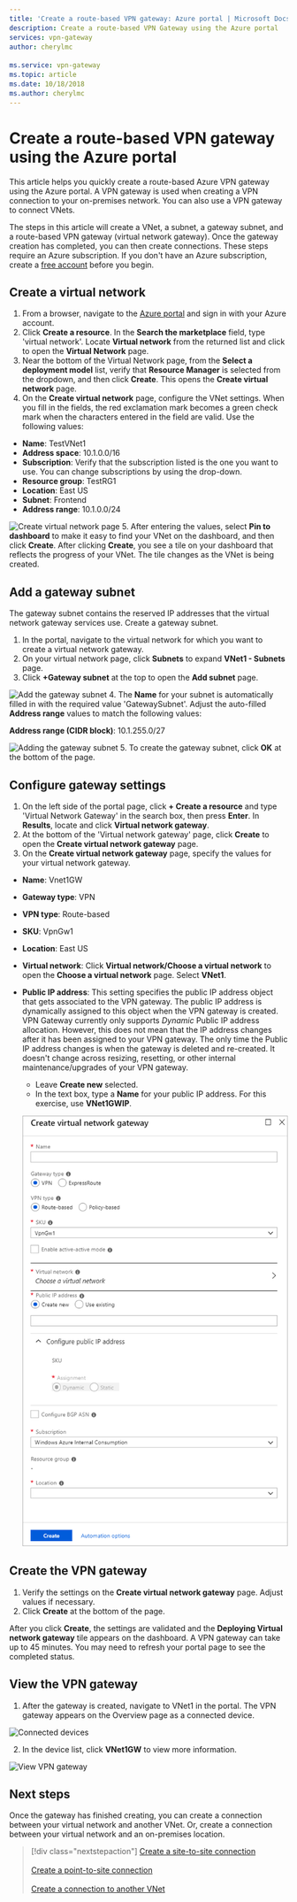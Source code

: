 ```yaml
---
title: 'Create a route-based VPN gateway: Azure portal | Microsoft Docs'
description: Create a route-based VPN Gateway using the Azure portal
services: vpn-gateway
author: cherylmc

ms.service: vpn-gateway
ms.topic: article
ms.date: 10/18/2018
ms.author: cherylmc
---
```


# Create a route-based VPN gateway using the Azure portal

This article helps you quickly create a route-based Azure VPN gateway using the Azure portal.  A VPN gateway is used when creating a VPN connection to your on-premises network. You can also use a VPN gateway to connect VNets. 

The steps in this article will create a VNet, a subnet, a gateway subnet, and a route-based VPN gateway (virtual network gateway). Once the gateway creation has completed, you can then create connections. These steps require an Azure subscription. If you don't have an Azure subscription, create a [free account](https://azure.microsoft.com/free/?WT.mc_id=A261C142F) before you begin.

## <a name="vnet"></a>Create a virtual network

1. From a browser, navigate to the [Azure portal](http://portal.azure.com) and sign in with your Azure account.
2. Click **Create a resource**. In the **Search the marketplace** field, type 'virtual network'. Locate **Virtual network** from the returned list and click to open the **Virtual Network** page.
3. Near the bottom of the Virtual Network page, from the **Select a deployment model** list, verify that **Resource Manager** is selected from the dropdown, and then click **Create**. This opens the **Create virtual network** page.
4. On the **Create virtual network** page, configure the VNet settings. When you fill in the fields, the red exclamation mark becomes a green check mark when the characters entered in the field are valid. Use the following values:

  - **Name**: TestVNet1
  - **Address space**: 10.1.0.0/16
  - **Subscription**: Verify that the subscription listed is the one you want to use. You can change subscriptions by using the drop-down.
  - **Resource group**: TestRG1
  - **Location**: East US
  - **Subnet**: Frontend
  - **Address range**: 10.1.0.0/24

  ![Create virtual network page](./media/create-routebased-vpn-gateway-portal/create-virtual-network.png "Create virtual network page")
5. After entering the values, select **Pin to dashboard** to make it easy to find your VNet on the dashboard, and then click **Create**. After clicking **Create**, you see a tile on your dashboard that reflects the progress of your VNet. The tile changes as the VNet is being created.

## <a name="gwsubnet"></a>Add a gateway subnet

The gateway subnet contains the reserved IP addresses that the virtual network gateway services use. Create a gateway subnet.

1. In the portal, navigate to the virtual network for which you want to create a virtual network gateway.
2. On your virtual network page, click **Subnets** to expand **VNet1 - Subnets** page.
3. Click **+Gateway subnet** at the top to open the **Add subnet** page.

  ![Add the gateway subnet](./media/create-routebased-vpn-gateway-portal/gateway-subnet.png "Add the gateway subnet")
4. The **Name** for your subnet is automatically filled in with the required value 'GatewaySubnet'. Adjust the auto-filled **Address range** values to match the following values:

  **Address range (CIDR block)**: 10.1.255.0/27

  ![Adding the gateway subnet](./media/create-routebased-vpn-gateway-portal/add-gateway-subnet.png "Adding the gateway subnet")
5. To create the gateway subnet, click **OK** at the bottom of the page.

## <a name="gwvalues"></a>Configure gateway settings

1. On the left side of the portal page, click **+ Create a resource** and type 'Virtual Network Gateway' in the search box, then press **Enter**. In **Results**, locate and click **Virtual network gateway**.
2. At the bottom of the 'Virtual network gateway' page, click **Create** to open the **Create virtual network gateway** page.
3. On the **Create virtual network gateway** page, specify the values for your virtual network gateway.

  - **Name**: Vnet1GW
  - **Gateway type**: VPN 
  - **VPN type**: Route-based
  - **SKU**: VpnGw1
  - **Location**: East US
  - **Virtual network**: Click **Virtual network/Choose a virtual network** to open the **Choose a virtual network** page. Select **VNet1**.
  - **Public IP address**: This setting specifies the public IP address object that gets associated to the VPN gateway. The public IP address is dynamically assigned to this object when the VPN gateway is created. VPN Gateway currently only supports *Dynamic* Public IP address allocation. However, this does not mean that the IP address changes after it has been assigned to your VPN gateway. The only time the Public IP address changes is when the gateway is deleted and re-created. It doesn't change across resizing, resetting, or other internal maintenance/upgrades of your VPN gateway.

    - Leave **Create new** selected.
    - In the text box, type a **Name** for your public IP address. For this exercise, use **VNet1GWIP**.<br>

    ![Configure gateway settings](./media/create-routebased-vpn-gateway-portal/gw.png "Configure gateway settings")

## <a name="creategw"></a>Create the VPN gateway

1. Verify the settings on the **Create virtual network gateway** page. Adjust values if necessary.
2. Click **Create** at the bottom of the page.

  After you click **Create**, the settings are validated and the **Deploying Virtual network gateway** tile appears on the dashboard. A VPN gateway can take up to 45 minutes. You may need to refresh your portal page to see the completed status.

## <a name="viewgw"></a>View the VPN gateway

1. After the gateway is created, navigate to VNet1 in the portal. The VPN gateway appears on the Overview page as a connected device.

  ![Connected devices](./media/create-routebased-vpn-gateway-portal/view-connected-devices.png "Connected devices")

2. In the device list, click **VNet1GW** to view more information.

  ![View VPN gateway](./media/create-routebased-vpn-gateway-portal/view-gateway.png "View VPN gateway")

## Next steps

Once the gateway has finished creating, you can create a connection between your virtual network and another VNet. Or, create a connection between your virtual network and an on-premises location.

> [!div class="nextstepaction"]
> [Create a site-to-site connection](vpn-gateway-howto-site-to-site-resource-manager-portal.md)<br><br>
> [Create a point-to-site connection](vpn-gateway-howto-point-to-site-resource-manager-portal.md)<br><br>
> [Create a connection to another VNet](vpn-gateway-howto-vnet-vnet-resource-manager-portal.md)
